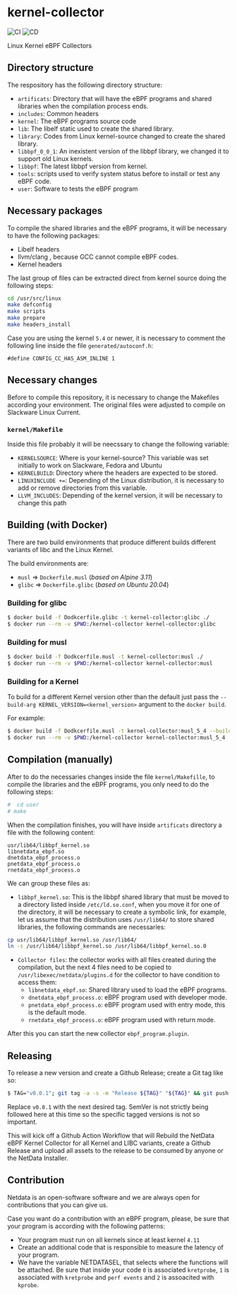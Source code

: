 # kernel-collector

![CI](https://github.com/netdata/kernel-collector/workflows/CI/badge.svg)
![CD](https://github.com/netdata/kernel-collector/workflows/CD/badge.svg)

Linux Kernel eBPF Collectors

## Directory structure

The respository has the following directory structure:

-   `artificats`: Directory that will have the eBPF programs and shared libraries when the compilation process ends.
-   `includes`: Common headers
-   `kernel`: The eBPF programs source code
-   `lib`: The libelf static used to create the shared library.
-   `library`: Codes from Linux kernel-source changed to create the shared library.
-   `libbpf_0_0_1`: An inexistent version of the libbpf library, we changed it to support old Linux kernels.
-   `libbpf`: The latest libbpf version from kernel.
-   `tools`: scripts used to verify system status before to install or test any eBPF code.
-   `user`: Software to tests the eBPF program

## Necessary packages

To compile the shared libraries and the eBPF programs, it will be necessary to have the following packages:

-   Libelf headers
-   llvm/clang , because GCC cannot compile eBPF codes.
-   Kernel headers

The last group of files can be extracted direct from kernel source doing the following steps:

```bash
cd /usr/src/linux
make defconfig
make scripts
make prepare
make headers_install
```

Case you are using the kernel `5.4` or newer, it is necessary to comment the following line inside the file 
 `generated/autoconf.h`:

```
#define CONFIG_CC_HAS_ASM_INLINE 1
```

## Necessary changes

Before to compile this repository, it is necessary to change the Makefiles according your environment. The original
files were adjusted to compile on Slackware Linux Current. 


### `kernel/Makefile`

Inside this file probably it will be neecssary to change the following variable:

-   `KERNELSOURCE`: Where is your kernel-source? This variable was set initially to work on Slackware, Fedora and Ubuntu
-   `KERNELBUILD`: Directory where the headers are expected to be stored.
-   `LINUXINCLUDE +=`: Depending of the Linux distribution, it is necessary to add or remove directories from this variable.
-   `LLVM_INCLUDES`: Depending of the kernel version, it will be necessary to change this path


## Building (with Docker)

There are two build environments that produce different builds different
variants of libc and the Linux Kernel.

The build environments are:

- `musl`  => `Dockerfile.musl` (_based on Alpine 3.11_)
- `glibc` => `Dockerfile.glibc` (_based on Ubuntu 20.04_)

### Building for glibc

```sh
$ docker build -f Dodkcerfile.glibc -t kernel-collector:glibc ./
$ docker run --rm -v $PWD:/kernel-collector kernel-collector:glibc
```

### Building for musl

```sh
$ docker build -f Dodkcerfile.musl -t kernel-collector:musl ./
$ docker run --rm -v $PWD:/kernel-collector kernel-collector:musl
```

### Building for a Kernel

To build for a different Kernel version other than the default just pass the
`--build-arg KERNEL_VERSION=<kernel_version>` argument to the `docker build`.

For example:

```sh
$ docker build -f Dodkcerfile.musl -t kernel-collector:musl_5_4 --build--arg KERNEL_VERSION=5.4.18 ./
$ docker run --rm -v $PWD:/kernel-collector kernel-collector:musl_5_4
```

## Compilation (manually)

After to do the necessaries changes inside the file `kernel/Makefille`, to compile the libraries
 and the eBPF programs, you only need to do the following steps:

```bash
#  cd user
# make
``` 

When the compilation finishes, you will have inside `artificats` directory a file with the following
content:

```
usr/lib64/libbpf_kernel.so
libnetdata_ebpf.so
dnetdata_ebpf_process.o
pnetdata_ebpf_process.o
rnetdata_ebpf_process.o
```

We can group these files as:

-   `libbpf_kernel.so`: This is the libbpf shared library that must be moved to a directory listed inside 
 `/etc/ld.so.conf`, when you move it for one of the directory, it will be necessary to create a symbolic link, 
 for example, let us assume that the distribution uses `/usr/lib64/` to store shared libraries, the following 
commands are necessaries:

```bash
cp usr/lib64/libbpf_kernel.so /usr/lib64/
ln -s /usr/lib64/libbpf_kernel.so /usr/lib64/libbpf_kernel.so.0
```

-   `Collector files`: the collector works with all files created during the compilation, but the next 4 files
need to be copied to `/usr/libexec/netdata/plugins.d` for the collector to have condition to access them:
    -   `libnetdata_ebpf.so`: Shared library used to load the eBPF programs.
    -   `dnetdata_ebpf_process.o`: eBPF program used with developer mode.
    -   `pnetdata_ebpf_process.o`: eBPF program used with entry mode, this is the default mode.
    -   `rnetdata_ebpf_process.o`: eBPF program used with return mode.


After this you can start the new collector `ebpf_program.plugin`.

## Releasing

To release a new version and create a Github Release; create a Git tag like so:

```sh
$ TAG="v0.0.1"; git tag -a -s -m "Release ${TAG}" "${TAG}" && git push origin "${TAG}"
```

Replace `v0.0.1` with the next desired tag. SemVer is not strictly being followed
here at this time so the specific tagged versions is not so important.

This will kick off a Github Action Workflow that will Rebuild the NetData eBPF
Kernel Collector for all Kernel and LIBC variants, create a Github Release and
upload all assets to the release to be consumed by anyone or the NetData Installer.

## Contribution

Netdata is an open-software software and we are always open for contributions that
you can give us.

Case you want do a contribution with an eBPF program, please, be sure that your program
is according with the following patterns:

-   Your program must run on all kernels since at least kernel `4.11`
-   Create an additional code that is responsible to measure the latency of your program.
-   We have the variable NETDATASEL, that selects where the functions will be attached. Be
    sure that inside your code `0` is associated `kretprobe`, `1` is associated with `kretprobe`
    and `perf events` and `2` is assoacited with `kprobe`.
